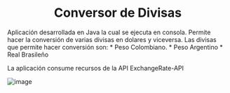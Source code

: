 <h1 align="center"> Conversor de Divisas </h1>
Aplicación desarrollada en Java la cual se ejecuta en consola. Permite hacer la conversión de varias divisas en dolares y viceversa.
Las divisas que permite hacer conversión son: 
* Peso Colombiano.
* Peso Argentino
* Real Brasileño

La aplicación consume recursos de la API ExchangeRate-API

![image](https://github.com/user-attachments/assets/e57427b0-4437-43a8-b7b1-6d19e3d8758f)

